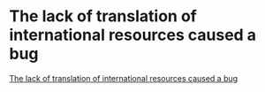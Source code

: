# The lack of translation of international resources caused a bug
[The lack of translation of international resources caused a bug](https://aiwithcloud.com/2022/09/16/the_lack_of_translation_of_international_resources_caused_a_bug/)